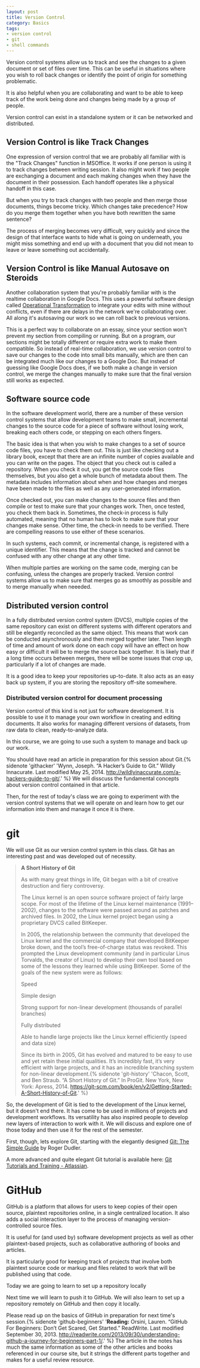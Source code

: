 ```yaml
---
layout: post
title: Version Control
category: Basics
tags: 
- version control
- git
- shell commands
---
```


Version control systems allow us to track and see the changes to a given document or set of files over time. 
This can be useful in situations where you wish to roll back changes or identify the point of origin for something problematic. 

It is also helpful when you are collaborating and want to be able to keep track of the work being done and changes being made by a group of people. 

Version control can exist in a standalone system or it can be networked and distributed. 
<excerpt/>

## Version Control is like Track Changes

One expression of version control that we are probably all familiar with is the "Track Changes" function in MSOffice. 
It works if one person is using it to track changes between writing session. 
It also might work if two people are exchanging a document and each making changes when they have the document in their possession. 
Each handoff operates like a physical handoff in this case. 

But when you try to track changes with two people and then merge those documents, things become tricky. 
Which changes take precedence? 
How do you merge them together when you have both rewritten the same sentence? 

The process of merging becomes very difficult, very quickly and since the design of that interface wants to hide what is going on underneath, you might miss something and end up with a document that you did not mean to leave or leave something out accidentally. 

## Version Control is like Manual Autosave on Steroids

Another collaboration system that you're probably familiar with is the realtime collaboration in Google Docs.  This uses a powerful software design called [Operational Transformation](https://en.wikipedia.org/wiki/Operational_transformation) to integrate your edits with mine without conflicts, even if there are delays in the network we're collaborating over.  All along it's autosaving our work so we can roll back to previous versions.

This is a perfect way to collaborate on an essay, since your section won't prevent my section from compiling or running.  But on a program, our sections might be totally different or require extra work to make them compatible.  So instead of real-time collaboration, we use version control to save our changes to the code into small bits manually, which are then can be integrated much like our changes to a Google Doc.  But instead of guessing like Google Docs does, if we both make a change in version control, we merge the changes manually to make sure that the final version still works as expected.

## Software source code

In the software development world, there are a number of these version control systems that allow development teams to make small, incremental changes to the source code for a piece of software without losing work, breaking each others code, or stepping on each others fingers. 

The basic idea is that when you wish to make changes to a set of source code files, you have to check them out. 
This is just like checking out a library book, except that there are an infinite number of copies available and you can write on the pages. 
The object that you check out is called a repository. 
When you check it out, you get the source code files themselves, but you also get a whole bunch of metadata about them. 
The metadata includes information about when and how changes and merges have been made to the files as well as any user-generated information. 

Once checked out, you can make changes to the source files and then compile or test to make sure that your changes work. 
Then, once tested, you check them back in. 
Sometimes, the check-in process is fully automated, meaning that no human has to look to make sure that your changes make sense. 
Other time, the check-in needs to be verified. 
There are compelling reasons to use either of these scenarios. 

In such systems, each commit, or incremental change, is registered with a unique identifier. 
This means that the change is tracked and cannot be confused with any other change at any other time. 

When multiple parties are working on the same code, merging can be confusing, unless the changes are properly tracked. 
Version control systems allow us to make sure that merges go as smoothly as possible and to merge manually when neeeded. 

## Distributed version control

In a fully distributed version control system (DVCS), multiple copies of the same repository can exist on different systems with different operators and still be elegantly reconciled as the same object. 
This means that work can be conducted asynchronously and then merged together later. 
Then length of time and amount of work done on each copy will have an effect on how easy or difficult it will be to merge the source back together. 
It is likely that if a long time occurs between merges, there will be some issues that crop up, particularly if a lot of changes are made. 

It is a good idea to keep your repositories up-to-date. 
It also acts as an easy back up system, if you are storing the repository off-site somewhere. 

### Distributed version control for document processing

Version control of this kind is not just for software development. 
It is possible to use it to manage your own workflow in creating and editing documents. 
It also works for managing different versions of datasets, from raw data to clean, ready-to-analyze data. 

In this course, we are going to use such a system to manage and back up our work.  

You should have read an article in preparation for this session about Git.{% sidenote 'githacker' 'Wynn, Joseph. “A Hacker’s Guide to Git.” Wildly Innacurate. Last modified May 25, 2014. <http://wildlyinaccurate.com/a-hackers-guide-to-git/>.' %} 
We will disscuss the fundamental concepts about version control contained in that article. 

Then, for the rest of today's class we are going to experiment with the version control systems that we will operate on and learn how to get our information into them and manage it once it is there.

# git

We will use Git as our version control system in this class. 
Git has an interesting past and was developed out of necessity. 

>**A Short History of Git**
>
>As with many great things in life, Git began with a bit of creative destruction and fiery controversy.
>
>The Linux kernel is an open source software project of fairly large scope. For most of the lifetime of the Linux kernel maintenance (1991–2002), changes to the software were passed around as patches and archived files. In 2002, the Linux kernel project began using a proprietary DVCS called BitKeeper.
>
>In 2005, the relationship between the community that developed the Linux kernel and the commercial company that developed BitKeeper broke down, and the tool’s free-of-charge status was revoked. This prompted the Linux development community (and in particular Linus Torvalds, the creator of Linux) to develop their own tool based on some of the lessons they learned while using BitKeeper. Some of the goals of the new system were as follows:
>
>Speed
>
>Simple design
>
>Strong support for non-linear development (thousands of parallel branches)
>
>Fully distributed
>
>Able to handle large projects like the Linux kernel efficiently (speed and data size)
>
>Since its birth in 2005, Git has evolved and matured to be easy to use and yet retain these initial qualities. It’s incredibly fast, it’s very efficient with large projects, and it has an incredible branching system for non-linear development.{% sidenote 'git-history' 'Chacon, Scott, and Ben Straub. “A Short History of Git.” In ProGit. New York, New York: Apress, 2014. https://git-scm.com/book/en/v2/Getting-Started-A-Short-History-of-Git.' %}

So, the development of Git is tied to the development of the Linux kernel, but it doesn't end there. 
It has come to be used in millions of projects and development workflows. 
Its versatility has also inspired people to develop new layers of interaction to work with it. 
We will discuss and explore one of those today and then use it for the rest of the semester. 

First, though, lets explore Git, starting with the elegantly designed [Git: The Simple Guide](http://rogerdudler.github.io/git-guide/) by Roger Dudler.

A more advanced and quite elegant Git tutorial is available here: [Git Tutorials and Training - Atlassian](https://www.atlassian.com/git/tutorials/setting-up-a-repository/git-config).

# GitHub

GitHub is a platform that allows for users to keep copies of their open source, plaintext repositories online, in a single centralized location. 
It also adds a social interaction layer to the process of managing version-controlled source files. 

It is useful for (and used by) software development projects as well as other plaintext-based projects, such as collaborative authoring of books and articles. 

It is particularly good for keeping track of projects that involve both plaintext source code or markup and files related to work that will be published using that code. 

Today we are going to learn to set up a repository locally

Next time we will learn to push it to GitHub. 
We will also learn to set up a repository remotely on GitHub and then copy it locally. 

Please read up on the basics of GitHub in preparation for next time's session.{% sidenote 'github-beginners' '**Reading:** Orsini, Lauren. “GitHub For Beginners: Don’t Get Scared, Get Started.” ReadWrite. Last modified September 30, 2013. http://readwrite.com/2013/09/30/understanding-github-a-journey-for-beginners-part-1/.' %} 
The article in the notes has much the same information as some of the other articles and books referenced in our course site, but it strings the different parts together and makes for a useful review resource.